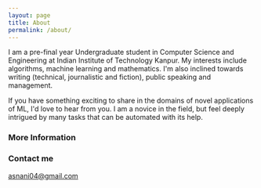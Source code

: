 ```yaml
---
layout: page
title: About
permalink: /about/
---
```


I am a pre-final year Undergraduate student in Computer Science and Engineering at Indian Institute of Technology Kanpur. My interests include algorithms, machine learning and mathematics. I'm also inclined towards writing (technical, journalistic and fiction), public speaking and management. 

If you have something exciting to share in the domains of novel applications of ML, I'd love to hear from you. I am a novice in the field, but feel deeply intrigued by many tasks that can be automated with its help. 

### More Information

### Contact me

[asnani04@gmail.com](mailto:asnani04@gmail.com)
